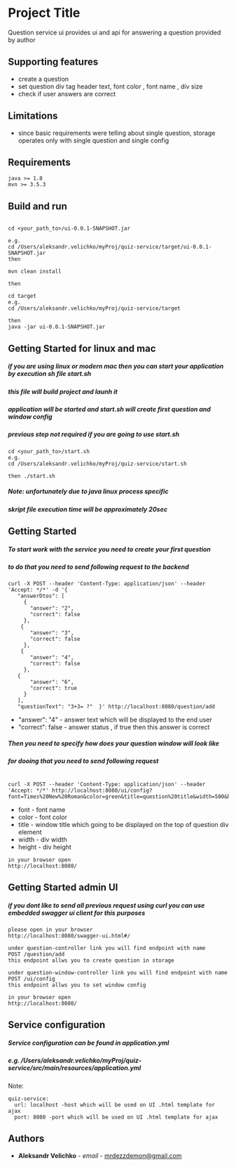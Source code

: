 # Project Title

Question service ui provides ui and api for answering a question provided by author 

## Supporting features 
* create a question
* set question div tag header text, font color , font name , div size
* check if user answers are correct 

## Limitations 
* since basic requirements were telling about single question, storage operates only with single question and single config

##  Requirements
```
java >= 1.8
mvn >= 3.5.3

```

## Build and run

```

cd <your_path_to>/ui-0.0.1-SNAPSHOT.jar 

e.g.
cd /Users/aleksandr.velichko/myProj/quiz-service/target/ui-0.0.1-SNAPSHOT.jar 
then 

mvn clean install

then 

cd target 
e.g. 
cd /Users/aleksandr.velichko/myProj/quiz-service/target

then 
java -jar ui-0.0.1-SNAPSHOT.jar

```
## Getting Started for linux and mac

##### if you are using linux or modern mac then you can start your application by execution sh file start.sh
##### this file will build project and launh it 
##### application will be started and start.sh will create first question and window config 
##### previous step not required if you are going to use start.sh
```
cd <your_path_to>/start.sh
e.g. 
cd /Users/aleksandr.velichko/myProj/quiz-service/start.sh

then ./start.sh
```

##### Note: unfortunately due to java linux process specific 
##### skript file execution time will be approximately 20sec 

## Getting Started

##### To start work with the service you need to create your first question 

##### to do that you need to send following request to the backend 

```
curl -X POST --header 'Content-Type: application/json' --header 'Accept: */*' -d '{ 
   "answerDtos": [ 
     { 
       "answer": "2", 
       "correct": false 
     },  
    { 
       "answer": "3", 
       "correct": false 
     },  
    { 
       "answer": "4", 
       "correct": false 
     },  
   { 
       "answer": "6",  
       "correct": true 
     } 
   ], 
   "questionText": "3+3= ?"  }' http://localhost:8080/question/add
```
* "answer": "4" - answer text which will be displayed to the end user 
* "correct": false - answer status , if true then this answer is correct

##### Then you need to specify how does your question window will look like 

##### for dooing that you need to send following request 
```

curl -X POST --header 'Content-Type: application/json' --header 'Accept: */*' http://localhost:8080/ui/config?font=Times%20New%20Roman&color=green&title=question%20title&width=500&height=300
```
* font - font name 
* color - font color
* title - window title which going to be displayed on the top of question div element 
* width - div width
* height - div height   


```
in your browser open 
http://localhost:8080/
```

## Getting Started admin UI 

##### if you dont like to send all previous request using curl you can use embedded swagger ui client for this purposes 

```
please open in your browser 
http://localhost:8080/swagger-ui.html#/
```

```
under question-controller link you will find endpoint with name 
POST /question/add
this endpoint allws you to create question in storage 
```

```
under question-window-controller link you will find endpoint with name 
POST /ui/config
this endpoint allws you to set window config
```

```
in your browser open 
http://localhost:8080/
```


## Service configuration

##### Service configuration can be found in application.yml
##### e.g. /Users/aleksandr.velichko/myProj/quiz-service/src/main/resources/application.yml

Note:
```
quiz-service: 
  url: localhost -host which will be used on UI .html template for ajax
  port: 8080 -port which will be used on UI .html template for ajax

```


## Authors

* **Aleksandr Velichko** - *email* - [mrdezzdemon@gmail.com](mrdezzdemon@gmail.com)
